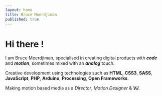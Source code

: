 ```yaml
---
layout: home
title: Bruce Moerdjiman
published: true
---
```



# Hi there !


I am Bruce Moerdjiman, specialised in creating digital products with ***code*** and ***motion***, sometimes mixed with an ***analog*** touch.

Creative development using technologies such as **HTML**, **CSS3**, **SASS**, **JavaScript**, **PHP**, **Arduino**, **Processing**, **Open Frameworks**.

Making motion based media as a *Director*, *Motion Designer* & _**VJ**_.
